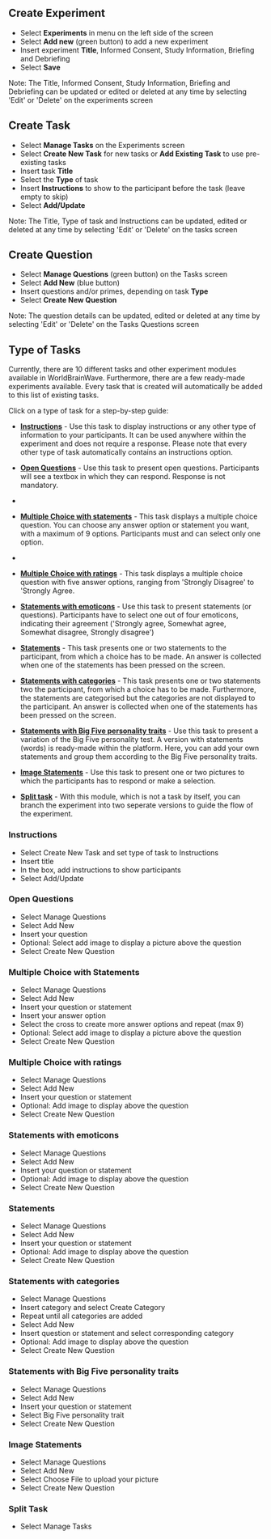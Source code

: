 ## Create Experiment

- Select **Experiments** in menu on the left side of the screen
- Select **Add new** (green button) to add a new experiment
- Insert experiment **Title**, Informed Consent, Study Information, Briefing and Debriefing
- Select **Save**

Note: The Title, Informed Consent, Study Information, Briefing and Debriefing can be updated or edited or deleted at any time by selecting 'Edit' or 'Delete' on the experiments screen

## Create Task

- Select **Manage Tasks** on the Experiments screen
- Select **Create New Task** for new tasks or **Add Existing Task** to use pre-existing tasks
- Insert task **Title**
- Select the **Type** of task
- Insert **Instructions** to show to the participant before the task (leave empty to skip)
- Select **Add/Update**

Note: The Title, Type of task and Instructions can be updated, edited or deleted at any time by selecting 'Edit' or 'Delete' on the tasks screen

## Create Question

- Select **Manage Questions** (green button) on the Tasks screen
- Select **Add New** (blue button)
- Insert questions and/or primes, depending on task **Type**
- Select **Create New Question**

Note: The question details can be updated, edited or deleted at any time by selecting 'Edit' or 'Delete' on the Tasks Questions screen

## Type of Tasks

Currently, there are 10 different tasks and other experiment modules available in WorldBrainWave. Furthermore, there are a few ready-made experiments available. Every task that is created will automatically be added to this list of existing tasks.

Click on a type of task for a step-by-step guide:

- [**Instructions**](#instructions) - Use this task to display instructions or any other type of information to your participants. It can be used anywhere within the experiment and does not require a response. Please note that every other type of task automatically contains an instructions option.

- [**Open Questions**](#open-questions) - Use this task to present open questions. Participants will see a textbox in which they can respond. Response is not mandatory.
-
- [**Multiple Choice with statements**](#multiple-choice-with-statements) - This task displays a multiple choice question. You can choose any answer option or statement you want, with a maximum of 9 options. Participants must and can select only one option.
-
- [**Multiple Choice with ratings**](#multiple-choice-with-ratings) - This task displays a multiple choice question with five answer options, ranging from 'Strongly Disagree' to 'Strongly Agree.

- [**Statements with emoticons**](#statements-with-emoticons) - Use this task to present statements (or questions). Participants have to select one out of four emoticons, indicating their agreement ('Strongly agree, Somewhat agree, Somewhat disagree, Strongly disagree')

- [**Statements**](#statements) - This task presents one or two statements to the participant, from which a choice has to be made. An answer is collected when one of the statements has been pressed on the screen.

- [**Statements with categories**](#statements-with-categories) - This task presents one or two statements two the participant, from which a choice has to be made. Furthermore, the statements are categorised but the categories are not displayed to the participant. An answer is collected when one of the statements has been pressed on the screen.

- [**Statements with Big Five personality traits**](#statements-with-big-five-personality-traits) - Use this task to present a variation of the Big Five personality test. A version with statements (words) is ready-made within the platform. Here, you can add your own statements and group them according to the Big Five personality traits.

- [**Image Statements**](#image-statements) - Use this task to present one or two pictures to which the participants has to respond or make a selection.

- [**Split task**](#split-task) - With this module, which is not a task by itself, you can branch the experiment into two seperate versions to guide the flow of the experiment.


### Instructions

- Select Create New Task and set type of task to Instructions
- Insert title
- In the box, add instructions to show participants
- Select Add/Update

### Open Questions

- Select Manage Questions
- Select Add New
- Insert your question
- Optional: Select add image to display a picture above the question
- Select Create New Question

### Multiple Choice with Statements

- Select Manage Questions
- Select Add New
- Insert your question or statement
- Insert your answer option
- Select the cross to create more answer options and repeat (max 9)
- Optional: Select add image to display a picture above the question
- Select Create New Question

### Multiple Choice with ratings

- Select Manage Questions
- Select Add New
- Insert your question or statement
- Optional: Add image to display above the question
- Select Create New Question

### Statements with emoticons

- Select Manage Questions
- Select Add New
- Insert your question or statement
- Optional: Add image to display above the question
- Select Create New Question

### Statements

- Select Manage Questions
- Select Add New
- Insert your question or statement
- Optional: Add image to display above the question
- Select Create New Question

### Statements with categories

- Select Manage Questions
- Insert category and select Create Category
- Repeat until all categories are added
- Select Add New
- Insert question or statement and select corresponding category
- Optional: Add image to display above the question
- Select Create New Question

### Statements with Big Five personality traits

- Select Manage Questions
- Select Add New
- Insert your question or statement
- Select Big Five personality trait
- Select Create New Question

### Image Statements

- Select Manage Questions
- Select Add New
- Select Choose File to upload your picture
- Select Create New Question

### Split Task

- Select Manage Tasks
